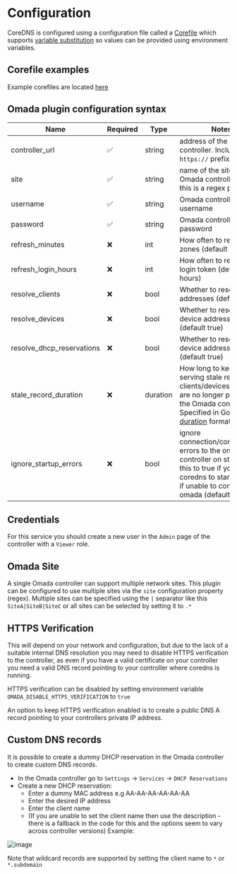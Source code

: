 # Configuration

CoreDNS is configured using a configuration file called a [Corefile](https://coredns.io/2017/07/23/corefile-explained/) which supports [variable substitution](https://coredns.io/manual/configuration/#environment-variables) so values can be provided using environment variables.

## Corefile examples
Example corefiles are located [here](../corefile-examples)

## Omada plugin configuration syntax

| Name                      | Required | Type     | Notes                                                                                                                                                        |
|---------------------------|----------|----------|--------------------------------------------------------------------------------------------------------------------------------------------------------------|
| controller_url            | ✅        | string   | address of the Omada controller. Include `https://` prefix                                                                                                   |
| site                      | ✅        | string   | name of the site from the Omada controller (note this is a regex pattern)                                                                                    |
| username                  | ✅        | string   | Omada controller username                                                                                                                                    |
| password                  | ✅        | string   | Omada controller password                                                                                                                                    |
| refresh_minutes           | ❌        | int      | How often to refresh the zones (default 1 minute)                                                                                                            |
| refresh_login_hours       | ❌        | int      | How often to refresh the login token (default 24 hours)                                                                                                      |
| resolve_clients           | ❌        | bool     | Whether to resolve client addresses (default true)                                                                                                                        |
| resolve_devices           | ❌        | bool     | Whether to resolve device addresses (default true)                                                                                                              |
| resolve_dhcp_reservations | ❌        | bool     | Whether to resolve device addresses (default true)                                                                                                                        |
| stale_record_duration     | ❌        | duration | How long to keep serving stale records for clients/devices which are no longer present in the Omada controller. Specified in Go time [duration](https://pkg.go.dev/time#ParseDuration) format |
| ignore_startup_errors | ❌        | bool     | ignore connection/configuration errors to the omada controller on startup. Set this to true if you want coredns to startup even if unable to connect to omada (default false)                                                                   |


## Credentials

For this service you should create a new user in the `Admin` page of the controller with a `Viewer` role.

## Omada Site

A single Omada controller can support multiple network sites. This plugin can be configured to use multiple sites via the `site` configuration property (regex). Multiple sites can be specified using the `|` separator like this `SiteA|SiteB|SiteC` or all sites can be selected by setting it to `.*`

## HTTPS Verification

This will depend on your network and configuration, but due to the lack of a suitable internal DNS resolution you may need to disable HTTPS verification to the controller, as even if you have a valid certificate on your controller you need a valid DNS record pointing to your controller where coredns is running.

HTTPS verification can be disabled by setting environment variable `OMADA_DISABLE_HTTPS_VERIFICATION` to `true`

An option to keep HTTPS verification enabled is to create a public DNS A record pointing to your controllers private IP address.

## Custom DNS records

It is possible to create a dummy DHCP reservation in the Omada controller to create custom DNS records.

* In the Omada controller go to `Settings` -> `Services` -> `DHCP Reservations`
* Create a new DHCP reservation:
    - Enter a dummy MAC address e.g AA-AA-AA-AA-AA-AA
    - Enter the desired IP address
    - Enter the client name
    - (If you are unable to set the client name then use the description - there is a fallback in the code for this and the options seem to vary across controller versions)
Example:

![image](images/dhcp-reservation.png)

Note that wildcard records are supported by setting the client name to `*` or `*.subdomain`